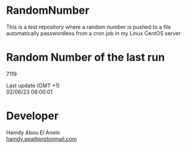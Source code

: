 # RandomNumber    
This is a test repository where a random number is pushed to a file automatically passwordless from a cron job in my Linux CentOS server    
# Random Number of the last run   
7119
      
Last update (GMT +1)    
02/06/23 08:00:01
# Developer    
Hamdy Abou El Anein   
hamdy.aea@protonmail.com
